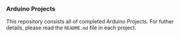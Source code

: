 ### Arduino Projects

This repository consists all of completed Arduino Projects.
For futher details, please read the `README.md` file in each project.
